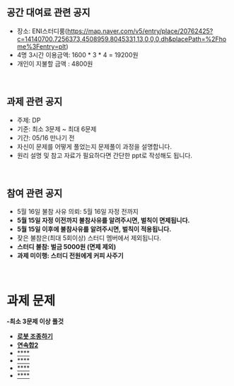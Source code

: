 ## 공간 대여료 관련 공지
- 장소: ENI스터디룸(https://map.naver.com/v5/entry/place/20762425?c=14140700.7256373,4508959.8045331,13,0,0,0,dh&placePath=%2Fhome%3Fentry=plt)
- 4명 3시간 이용금액: 1600 * 3 * 4 = 19200원
- 개인이 지불할 금액 : 4800원

<br>

## 과제 관련 공지
- 주제: DP
- 기준: 최소 3문제 ~ 최대 6문제
- 기간: 05/16 만나기 전
- 자신이 문제를 어떻게 풀었는지 문제풀이 과정을 설명합니다.
- 원리 설명 및 참고 자료가 필요하다면 간단한 ppt로 작성해도 됩니다.

<br>

## 참여 관련 공지
- 5월 16일 불참 사유 의뢰: 5월 16일 자정 전까지
- **5월 15일 자정 이전까지 불참사유를 알려주시면, 벌칙이 면제됩니다.**
- **5월 15일 이후에 불참사유를 알려주시면, 벌칙이 적용됩니다.**
- 잦은 불참은(최대 5회이상) 스터디 멤버에서 제외됩니다.
- **스터디 불참: 벌금 5000원 (면제 제외)**
- **과제 미이행: 스터디 전원에게 커피 사주기**
<br>

# 과제 문제

**-최소 3문제 이상 풀것**
- [**로봇 조종하기**](https://www.acmicpc.net/problem/2169)
- [**연속합2**](https://www.acmicpc.net/problem/13398)
- [****](https://www.acmicpc.net/problem/)
- [****](https://www.acmicpc.net/problem/)
- [****](https://www.acmicpc.net/problem/)
- [****](https://www.acmicpc.net/problem/)

<BR>
